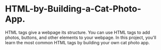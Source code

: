 # HTML-by-Building-a-Cat-Photo-App.
HTML tags give a webpage its structure. You can use HTML tags to add photos, buttons, and other elements to your webpage.  In this project, you'll learn the most common HTML tags by building your own cat photo app.
